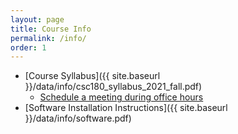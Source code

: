 ```yaml
---
layout: page
title: Course Info 
permalink: /info/
order: 1
---
```


* [Course Syllabus]({{ site.baseurl }}/data/info/csc180_syllabus_2021_fall.pdf)
    * [Schedule a meeting during office hours](https://outlook.office365.com/owa/calendar/DrGarrettDancik@myeasternct.onmicrosoft.com/bookings/)
* [Software Installation Instructions]({{ site.baseurl }}/data/info/software.pdf)
